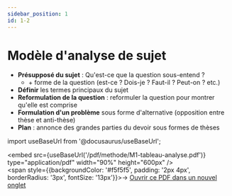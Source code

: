 ```yaml
---
sidebar_position: 1
id: 1-2
---
```

# Modèle d'analyse de sujet

- **Présupposé du sujet** : Qu'est-ce que la question sous-entend ?
  - \+ forme de la question (est-ce ? Dois-je ? Faut-il ? Peut-on ? etc.)
- **Définir** les termes principaux du sujet
- **Reformulation de la question** : reformuler la question pour montrer qu'elle est comprise
- **Formulation d'un problème** sous forme d'alternative (opposition entre thèse et anti-thèse)
- **Plan** : annonce des grandes parties du devoir sous formes de thèses

import useBaseUrl from '@docusaurus/useBaseUrl';

<embed
  src={useBaseUrl('/pdf/methode/M1-tableau-analyse.pdf')}
  type="application/pdf"
  width="90%"
  height="600px"
/>
<br/>
<span style={{backgroundColor: '#f5f5f5', padding: '2px 4px', borderRadius: '3px', fontSize: '13px'}}>→ [Ouvrir ce PDF dans un nouvel onglet](/pdf/methode/M1-tableau-analyse.pdf)</span>

